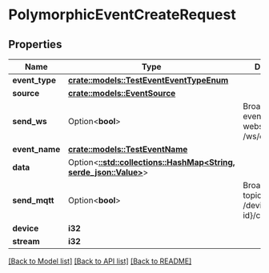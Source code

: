 # PolymorphicEventCreateRequest

## Properties

Name | Type | Description | Notes
------------ | ------------- | ------------- | -------------
**event_type** | [**crate::models::TestEventEventTypeEnum**](TestEventEventTypeEnum.md) |  | 
**source** | [**crate::models::EventSource**](EventSource.md) |  | 
**send_ws** | Option<**bool**> | Broadcast to events websocket: /ws/events | [optional]
**event_name** | [**crate::models::TestEventName**](TestEventName.md) |  | 
**data** | Option<[**::std::collections::HashMap<String, serde_json::Value>**](serde_json::Value.md)> |  | [optional]
**send_mqtt** | Option<**bool**> | Broadcast to mqtt topic: /devices/{device-id}/commands/ | [optional]
**device** | **i32** |  | 
**stream** | **i32** |  | 

[[Back to Model list]](../README.md#documentation-for-models) [[Back to API list]](../README.md#documentation-for-api-endpoints) [[Back to README]](../README.md)



